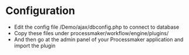 Configuration
=============

* Edit the config file /Demo/ajax/dbconfig.php to connect to database
* Copy these files under processmaker/workflow/engine/plugins/
* And then go at the admin panel of your Processmaker application and import the plugin
